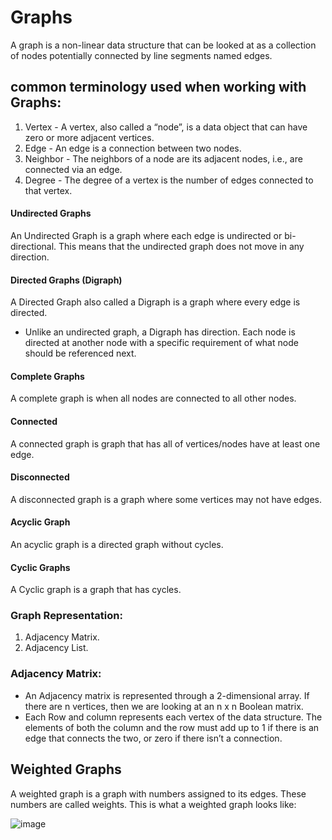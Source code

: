 # Graphs
A graph is a non-linear data structure that can be looked at as a collection of nodes potentially connected by line segments named edges.

## common terminology used when working with Graphs:

1. Vertex - A vertex, also called a “node”, is a data object that can have zero or more adjacent vertices.
2. Edge - An edge is a connection between two nodes.
3. Neighbor - The neighbors of a node are its adjacent nodes, i.e., are connected via an edge.
4. Degree - The degree of a vertex is the number of edges connected to that vertex.

#### Undirected Graphs
An Undirected Graph is a graph where each edge is undirected or bi-directional. This means that the undirected graph does not move in any direction.

#### Directed Graphs (Digraph)
A Directed Graph also called a Digraph is a graph where every edge is directed.
- Unlike an undirected graph, a Digraph has direction. Each node is directed at another node with a specific requirement of what node should be referenced next.

#### Complete Graphs
A complete graph is when all nodes are connected to all other nodes.

#### Connected
A connected graph is graph that has all of vertices/nodes have at least one edge.

#### Disconnected
A disconnected graph is a graph where some vertices may not have edges.

#### Acyclic Graph
An acyclic graph is a directed graph without cycles.

#### Cyclic Graphs
A Cyclic graph is a graph that has cycles.

### Graph Representation:
1. Adjacency Matrix.
2. Adjacency List.

### Adjacency Matrix:
- An Adjacency matrix is represented through a 2-dimensional array. If there are n vertices, then we are looking at an n x n Boolean matrix.
- Each Row and column represents each vertex of the data structure. The elements of both the column and the row must add up to 1 if there is an edge that connects the two, or zero if there isn’t a connection.

## Weighted Graphs
A weighted graph is a graph with numbers assigned to its edges. These numbers are called weights. This is what a weighted graph looks like:

![image](https://i.stack.imgur.com/b9AKw.gif)

